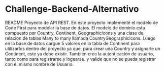 # Challenge-Backend-Alternativo

README 
Proyecto de API REST.
En este proyecto implementé el modelo de Code First para modelar la base de datos. El modelo de dominio esta compuesto por Country, Continent, GeographicIcons y una clase de relacion de tablas Many to many llamada CountryGeographicIcons.
Luego en la base de datos cargue 5 valores en la tabla de Continent para utilizarlos dentro del proyecto ya que, para crear una Country y asignarle un Continent, este ya debe existir.
También cree la autenticación de usuario, tanto como para registrarse y logearse. y valide que no se pueda registrar con el mismo nombre de Usuario.
